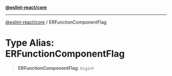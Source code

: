 [**@eslint-react/core**](../README.md)

***

[@eslint-react/core](../README.md) / ERFunctionComponentFlag

# Type Alias: ERFunctionComponentFlag

> **ERFunctionComponentFlag**: `bigint`
